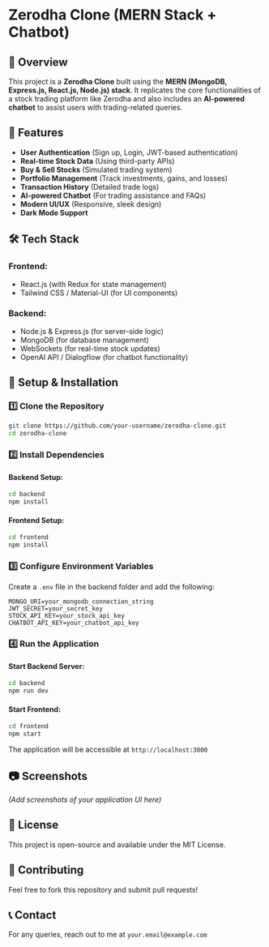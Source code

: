 # Zerodha Clone (MERN Stack + Chatbot)

## 📌 Overview
This project is a **Zerodha Clone** built using the **MERN (MongoDB, Express.js, React.js, Node.js) stack**. It replicates the core functionalities of a stock trading platform like Zerodha and also includes an **AI-powered chatbot** to assist users with trading-related queries.

## 🚀 Features
- **User Authentication** (Sign up, Login, JWT-based authentication)
- **Real-time Stock Data** (Using third-party APIs)
- **Buy & Sell Stocks** (Simulated trading system)
- **Portfolio Management** (Track investments, gains, and losses)
- **Transaction History** (Detailed trade logs)
- **AI-powered Chatbot** (For trading assistance and FAQs)
- **Modern UI/UX** (Responsive, sleek design)
- **Dark Mode Support**

## 🛠️ Tech Stack
### **Frontend:**
- React.js (with Redux for state management)
- Tailwind CSS / Material-UI (for UI components)

### **Backend:**
- Node.js & Express.js (for server-side logic)
- MongoDB (for database management)
- WebSockets (for real-time stock updates)
- OpenAI API / Dialogflow (for chatbot functionality)

## 🔧 Setup & Installation
### 1️⃣ Clone the Repository
```sh
git clone https://github.com/your-username/zerodha-clone.git
cd zerodha-clone
```

### 2️⃣ Install Dependencies
#### Backend Setup:
```sh
cd backend
npm install
```
#### Frontend Setup:
```sh
cd frontend
npm install
```

### 3️⃣ Configure Environment Variables
Create a `.env` file in the backend folder and add the following:
```env
MONGO_URI=your_mongodb_connection_string
JWT_SECRET=your_secret_key
STOCK_API_KEY=your_stock_api_key
CHATBOT_API_KEY=your_chatbot_api_key
```

### 4️⃣ Run the Application
#### Start Backend Server:
```sh
cd backend
npm run dev
```
#### Start Frontend:
```sh
cd frontend
npm start
```
The application will be accessible at `http://localhost:3000`

## 📷 Screenshots
*(Add screenshots of your application UI here)*

## 📜 License
This project is open-source and available under the MIT License.

## 🤝 Contributing
Feel free to fork this repository and submit pull requests!

## 📞 Contact
For any queries, reach out to me at `your.email@example.com`

